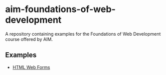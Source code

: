 # aim-foundations-of-web-development
A repository containing examples for the Foundations of Web Development course offered by AIM.

## Examples

- [HTML Web Forms](https://james-geiger.github.io/aim-foundations-of-web-development/html-forms)
